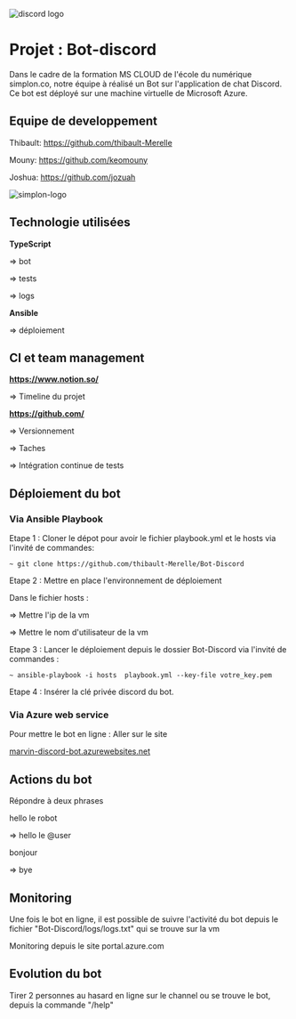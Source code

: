 ![discord logo](https://logos-download.com/wp-content/uploads/2021/01/Discord_Logo_full.png)

# Projet : Bot-discord

Dans le cadre de la formation MS CLOUD de l'école du numérique simplon.co, notre équipe à réalisé un Bot sur l'application de chat Discord. Ce bot est déployé sur une machine virtuelle de Microsoft Azure.


## Equipe de developpement

Thibault: https://github.com/thibault-Merelle

Mouny: https://github.com/keomouny

Joshua: https://github.com/jozuah

![simplon-logo](https://simplon.co/storage/2693/logo-simplon_23.png)

## Technologie utilisées

**TypeScript**

=> bot

=> tests

=> logs

**Ansible** 

=> déploiement

## CI et team management

**https://www.notion.so/** 

=> Timeline du projet

**https://github.com/** 

=> Versionnement

=> Taches

=> Intégration continue de tests


## Déploiement du bot

### Via Ansible Playbook

Etape 1 : Cloner le dépot pour avoir le fichier playbook.yml et le hosts
via l'invité de commandes:

```~ git clone https://github.com/thibault-Merelle/Bot-Discord```


Etape 2 : Mettre en place l'environnement de déploiement

Dans le fichier hosts : 

=> Mettre l'ip de la vm

=> Mettre le nom d'utilisateur de la vm


Etape 3 : Lancer le déploiement depuis le dossier Bot-Discord
via l'invité de commandes :

```~ ansible-playbook -i hosts  playbook.yml --key-file votre_key.pem```

Etape 4 : Insérer la clé privée discord du bot.

### Via Azure web service

Pour mettre le bot en ligne : Aller sur le site 

[marvin-discord-bot.azurewebsites.net](marvin-discord-bot.azurewebsites.net)


## Actions du bot

Répondre à deux phrases

hello le robot

=> hello le @user

bonjour

=> bye

## Monitoring 

Une fois le bot en ligne, il est possible de suivre l'activité du bot depuis le fichier "Bot-Discord/logs/logs.txt" qui se trouve sur la vm

Monitoring depuis le site portal.azure.com

## Evolution du bot

Tirer 2 personnes au hasard en ligne sur le channel ou se trouve le bot, depuis la commande "/help"
